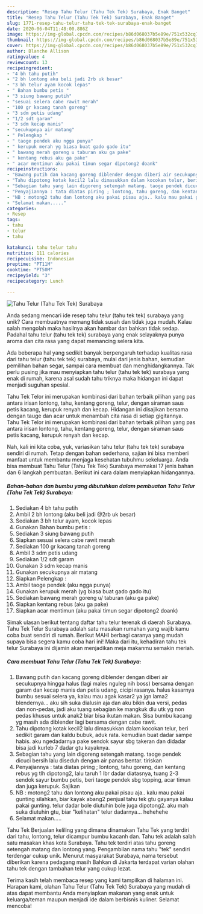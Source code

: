 ```yaml
---
description: "Resep Tahu Telur (Tahu Tek Tek) Surabaya, Enak Banget"
title: "Resep Tahu Telur (Tahu Tek Tek) Surabaya, Enak Banget"
slug: 1771-resep-tahu-telur-tahu-tek-tek-surabaya-enak-banget
date: 2020-06-04T11:48:00.886Z
image: https://img-global.cpcdn.com/recipes/b86d068037b5e89e/751x532cq70/tahu-telur-tahu-tek-tek-surabaya-foto-resep-utama.jpg
thumbnail: https://img-global.cpcdn.com/recipes/b86d068037b5e89e/751x532cq70/tahu-telur-tahu-tek-tek-surabaya-foto-resep-utama.jpg
cover: https://img-global.cpcdn.com/recipes/b86d068037b5e89e/751x532cq70/tahu-telur-tahu-tek-tek-surabaya-foto-resep-utama.jpg
author: Blanche Allison
ratingvalue: 4
reviewcount: 13
recipeingredient:
- "4 bh tahu putih"
- "2 bh lontong aku beli jadi 2rb uk besar"
- "3 bh telur ayam kocok lepas"
- " Bahan bumbu petis "
- "3 siung bawang putih"
- "sesuai selera cabe rawit merah"
- "100 gr kacang tanah goreng"
- "3 sdm petis udang"
- "1/2 sdt garam"
- "3 sdm kecap manis"
- "secukupnya air matang"
- " Pelengkap "
- " taoge pendek aku ngga punya"
- " kerupuk merah yg biasa buat gado gado itu"
- " bawang merah goreng u taburan aku ga pake"
- " kentang rebus aku ga pake"
- " acar mentimun aku pakai timun segar dipotong2 doank"
recipeinstructions:
- "Bawang putih dan kacang goreng diblender dengan diberi air secukupnya hingga halus (lagi males nguleg nih boss) bersama dengan garam dan kecap manis dan petis udang, cicipi rasanya. halus kasarnya bumbu sesuai selera ya, kalau mau agak kasar2 ya jgn lama2 blendernya... aku sih suka dialusin aja dan aku bikin dua versi, pedas dan non-pedas, jadi aku tuang sebagian ke mangkuk dlu utk yg non pedas khusus untuk anak2 biar bisa ikutan makan. Sisa bumbu kacang yg masih ada diblender lagi bersama dengan cabe rawit."
- "Tahu dipotong kotak kecil2 lalu dimasukkan dalam kocokan telur, beri sedikit garam dan kaldu bubuk, aduk rata. kemudian buat dadar sampe habis. aku ngedadarnya pake sendok sayur sbg takeran dan didadar bisa jadi kurleb 7 dadar gtu kayaknya."
- "Sebagian tahu yang lain digoreng setengah matang. taoge pendek dicuci bersih lalu diseduh dengan air panas bentar. tiriskan"
- "Penyajiannya : tata diatas piring ; lontong, tahu goreng, dan kentang rebus yg tlh dipotong2, lalu taruh 1 lbr dadar diatasnya, tuang 2-3 sendok sayur bumbu petis, beri taoge pendek sbg topping, acar timun dan juga kerupuk. Sajikan"
- "NB : motong2 tahu dan lontong aku pakai pisau aja.. kalu mau pakai gunting silahkan, biar kayak abang2 penjual tahu tek gtu gayanya kalau pakai gunting. telur dadar bole diutuhin bole juga dipotong2. aku mah suka diutuhin gtu, biar &#34;kelihatan&#34; telur dadarnya... hehehehe"
- "Selamat makan....."
categories:
- Resep
tags:
- tahu
- telur
- tahu

katakunci: tahu telur tahu 
nutrition: 111 calories
recipecuisine: Indonesian
preptime: "PT11M"
cooktime: "PT50M"
recipeyield: "3"
recipecategory: Lunch

---
```



![Tahu Telur (Tahu Tek Tek) Surabaya](https://img-global.cpcdn.com/recipes/b86d068037b5e89e/751x532cq70/tahu-telur-tahu-tek-tek-surabaya-foto-resep-utama.jpg)

Anda sedang mencari ide resep tahu telur (tahu tek tek) surabaya yang unik? Cara membuatnya memang tidak susah dan tidak juga mudah. Kalau salah mengolah maka hasilnya akan hambar dan bahkan tidak sedap. Padahal tahu telur (tahu tek tek) surabaya yang enak selayaknya punya aroma dan cita rasa yang dapat memancing selera kita.

Ada beberapa hal yang sedikit banyak berpengaruh terhadap kualitas rasa dari tahu telur (tahu tek tek) surabaya, mulai dari jenis bahan, kemudian pemilihan bahan segar, sampai cara membuat dan menghidangkannya. Tak perlu pusing jika mau menyiapkan tahu telur (tahu tek tek) surabaya yang enak di rumah, karena asal sudah tahu triknya maka hidangan ini dapat menjadi suguhan spesial.

Tahu Tek Telor ini merupakan kombinasi dari bahan terbaik pilihan yang pas antara irisan lontong, tahu, kentang goreng, telur, dengan siraman saus petis kacang, kerupuk renyah dan kecap. Hidangan ini disajikan bersama dengan tauge dan acar untuk menambah cita rasa di setiap gigitannya. Tahu Tek Telor ini merupakan kombinasi dari bahan terbaik pilihan yang pas antara irisan lontong, tahu, kentang goreng, telur, dengan siraman saus petis kacang, kerupuk renyah dan kecap.


Nah, kali ini kita coba, yuk, variasikan tahu telur (tahu tek tek) surabaya sendiri di rumah. Tetap dengan bahan sederhana, sajian ini bisa memberi manfaat untuk membantu menjaga kesehatan tubuhmu sekeluarga. Anda bisa membuat Tahu Telur (Tahu Tek Tek) Surabaya memakai 17 jenis bahan dan 6 langkah pembuatan. Berikut ini cara dalam menyiapkan hidangannya.

<!--inarticleads1-->

##### Bahan-bahan dan bumbu yang dibutuhkan dalam pembuatan Tahu Telur (Tahu Tek Tek) Surabaya:

1. Sediakan 4 bh tahu putih
1. Ambil 2 bh lontong (aku beli jadi @2rb uk besar)
1. Sediakan 3 bh telur ayam, kocok lepas
1. Gunakan  Bahan bumbu petis :
1. Sediakan 3 siung bawang putih
1. Siapkan sesuai selera cabe rawit merah
1. Sediakan 100 gr kacang tanah goreng
1. Ambil 3 sdm petis udang
1. Sediakan 1/2 sdt garam
1. Gunakan 3 sdm kecap manis
1. Gunakan secukupnya air matang
1. Siapkan  Pelengkap :
1. Ambil  taoge pendek (aku ngga punya)
1. Gunakan  kerupuk merah (yg biasa buat gado gado itu)
1. Sediakan  bawang merah goreng u/ taburan (aku ga pake)
1. Siapkan  kentang rebus (aku ga pake)
1. Siapkan  acar mentimun (aku pakai timun segar dipotong2 doank)


Simak ulasan berikut tentang daftar tahu telur terenak di daerah Surabaya. Tahu Tek Telur Surabaya adalah satu masakan rumahan yang wajib kamu coba buat sendiri di rumah. Berikut MAHI berbagi caranya yang mudah supaya bisa segera kamu coba hari ini! Maka dari itu, kehadiran tahu tek telur Surabaya ini dijamin akan menjadikan meja makanmu semakin meriah. 

<!--inarticleads2-->

##### Cara membuat Tahu Telur (Tahu Tek Tek) Surabaya:

1. Bawang putih dan kacang goreng diblender dengan diberi air secukupnya hingga halus (lagi males nguleg nih boss) bersama dengan garam dan kecap manis dan petis udang, cicipi rasanya. halus kasarnya bumbu sesuai selera ya, kalau mau agak kasar2 ya jgn lama2 blendernya... aku sih suka dialusin aja dan aku bikin dua versi, pedas dan non-pedas, jadi aku tuang sebagian ke mangkuk dlu utk yg non pedas khusus untuk anak2 biar bisa ikutan makan. Sisa bumbu kacang yg masih ada diblender lagi bersama dengan cabe rawit.
1. Tahu dipotong kotak kecil2 lalu dimasukkan dalam kocokan telur, beri sedikit garam dan kaldu bubuk, aduk rata. kemudian buat dadar sampe habis. aku ngedadarnya pake sendok sayur sbg takeran dan didadar bisa jadi kurleb 7 dadar gtu kayaknya.
1. Sebagian tahu yang lain digoreng setengah matang. taoge pendek dicuci bersih lalu diseduh dengan air panas bentar. tiriskan
1. Penyajiannya : tata diatas piring ; lontong, tahu goreng, dan kentang rebus yg tlh dipotong2, lalu taruh 1 lbr dadar diatasnya, tuang 2-3 sendok sayur bumbu petis, beri taoge pendek sbg topping, acar timun dan juga kerupuk. Sajikan
1. NB : motong2 tahu dan lontong aku pakai pisau aja.. kalu mau pakai gunting silahkan, biar kayak abang2 penjual tahu tek gtu gayanya kalau pakai gunting. telur dadar bole diutuhin bole juga dipotong2. aku mah suka diutuhin gtu, biar &#34;kelihatan&#34; telur dadarnya... hehehehe
1. Selamat makan.....


Tahu Tek Berjualan keliling yang dimana dinamakan Tahu Tek yang terdiri dari tahu, lontong, telur dicampur bumbu kacanh dan. Tahu tek adalah salah satu masakan khas kota Surabaya. Tahu tek terdiri atas tahu goreng setengah matang dan lontong yang. Pengambilan nama tahu &#34;tek&#34; sendiri terdengar cukup unik. Menurut masyarakat Surabaya, nama tersebut diberikan karena pedagang masih Bahkan di Jakarta terdapat varian olahan tahu tek dengan tambahan telur yang cukup lezat. 

Terima kasih telah membaca resep yang kami tampilkan di halaman ini. Harapan kami, olahan Tahu Telur (Tahu Tek Tek) Surabaya yang mudah di atas dapat membantu Anda menyiapkan makanan yang enak untuk keluarga/teman maupun menjadi ide dalam berbisnis kuliner. Selamat mencoba!
